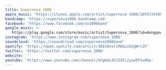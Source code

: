 ```yaml
---
title: Supernova 1006
apple_music: 'https://itunes.apple.com/artist/supernova-1006/1059724300'
bandcamp: 'https://supernova1006.bandcamp.com'
facebook: 'https://www.facebook.com/sn1006band'
google_music: >-
   https://play.google.com/store/music/artist/Supernova_1006?id=Aongqxwkd3bgmtbjcmbearnpt74
instagram: 'https://www.instagram.com/supernova_1006'
soundcloud: 'https://soundcloud.com/supernova1006band'
spotify: 'https://open.spotify.com/artist/1NIk8nxtiRbQuib3gWrcZV'
twitter: 'https://twitter.com/supernova_1006'
website: ''
youtube: 'https://www.youtube.com/channel/UCgHaLXSJIXFL2yuw9T1v0Hw'
---
```

